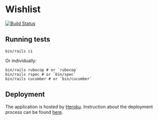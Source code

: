 # Wishlist

[![Build Status](https://travis-ci.org/bazzel/wishlist.svg?branch=master)](https://travis-ci.org/bazzel/wishlist)

## Running tests

    bin/rails ci
    
Or individually:

    bin/rails rubocop # or `rubocop`
    bin/rails rspec # or `bin/spec`
    bin/rails cucumber # or `bin/cucumber`

## Deployment

The application is hosted by [Heroku](https://quiet-eyrie-13648.herokuapp.com/). Instruction about the deployment process can be found [here](https://devcenter.heroku.com/articles/getting-started-with-rails5).